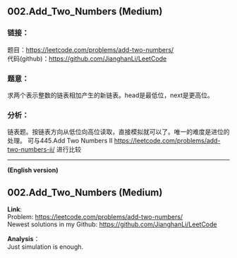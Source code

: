 ## 002.Add_Two_Numbers (Medium)  
  
  
### **链接**：  
题目：https://leetcode.com/problems/add-two-numbers/  
代码(github)：https://github.com/JianghanLi/LeetCode  
  
### **题意**：  
求两个表示整数的链表相加产生的新链表。head是最低位，next是更高位。
  
### **分析**：  
链表题。按链表方向从低位向高位读取，直接模拟就可以了。唯一的难度是进位的处理。
可与445.Add Two Numbers II https://leetcode.com/problems/add-two-numbers-ii/ 进行比较

---  
  
**(English version)**  
  
## 002.Add_Two_Numbers (Medium)  
  
  
**Link**:  
Problem: https://leetcode.com/problems/add-two-numbers/  
Newest solutions in my Github: https://github.com/JianghanLi/LeetCode  
  
**Analysis**：  
Just simulation is enough.  
